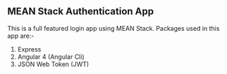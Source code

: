 ## MEAN Stack Authentication App
This is a full featured login app using MEAN Stack. Packages used in this app are:-
1. Express
2. Angular 4 (Angular Cli)
3. JSON Web Token (JWT)